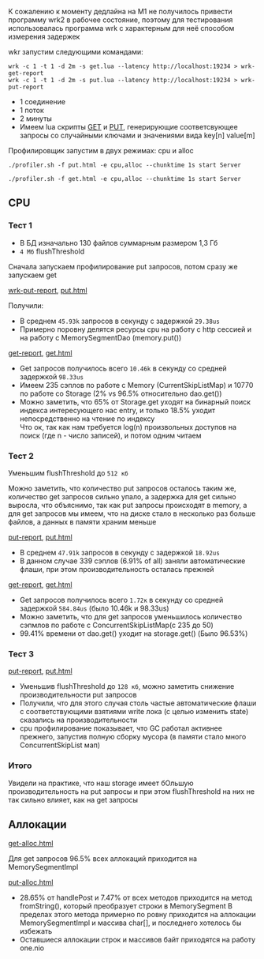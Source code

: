 К сожалению к моменту дедлайна на M1 не получилось привести программу wrk2 в рабочее состояние, 
поэтому для тестирования использовалась программа wrk с характерным для неё способом измерения задержек

wkr запустим следующими командами:

`wrk -c 1 -t 1 -d 2m -s get.lua --latency http://localhost:19234 > wrk-get-report`   
`wrk -c 1 -t 1 -d 2m -s put.lua --latency http://localhost:19234 > wrk-put-report`
* 1 соединение
* 1 поток
* 2 минуты
* Имеем lua скрипты [GET](scripts/get.lua) и [PUT](scripts/put.lua), генерирующие соответсвующее запросы со случайными ключами и значениями вида key[n] value[m] 

Профилировщик запустим в двух режимах: cpu и alloc

`./profiler.sh -f put.html -e cpu,alloc --chunktime 1s start Server`

`./profiler.sh -f get.html -e cpu,alloc --chunktime 1s start Server`

## СPU
### Тест 1
* В БД изначально 130 файлов суммарным размером 1,3 Гб
* `4 Мб` flushThreshold

Сначала запускаем профилирование put запросов, потом сразу же запускаем get

[wrk-put-report](reports/wrk/wrk-put-report), [put.html](reports/htmls/put.html)

Получили:
* В среднем `45.93k` запросов в секунду с задержкой `29.38us`
* Примерно поровну делятся ресурсы cpu на работу с http сессией и на работу с MemorySegmentDao (memory.put())

[get-report](reports/wrk/wrk-get-report), [get.html](reports/htmls/get.html)

* Get запросов получилось всего `10.46k` в секунду со средней задержкой `98.33us` 
* Имеем 235 сэплов по работе с Memory (CurrentSkipListMap) и 10770 по работе со Storage (2% vs 96.5% относительно dao.get())
* Можно заметить, что 65% от Storage.get уходят на бинарный поиск индекса интересующего нас entry, и только 18.5% уходит непосредственно на чтение по индексу  
Что ок, так как нам требуется log(n) произвольных доступов на поиск (где n - число записей), и потом одним читаем
### Тест 2
Уменьшим flushThreshold до `512 кб`

Можно заметить, что количество put запросов осталось таким же, количество get запросов сильно упало, а задержка для get сильно выросла, 
что объяснимо, так как put запросы происходят в memory, а для get запросов мы имеем, что на диске стало в несколько раз больше файлов, а данных в памяти храним меньше

[put-report](reports/wrk/wrk-put-report2), [put.html](reports/htmls/put2.html)
* В среднем `47.91k` запросов в секунду с задержкой `18.92us`
* В данном случае 339 сэплов (6.91% of all) заняли автоматические флаши, при этом производительность осталась прежней

[get-report](reports/wrk/wrk-get-report2), [get.html](reports/htmls/get2.html)

* Get запросов получилось всего `1.72к` в секунду со средней задержкой `584.84us` (было 10.46k и 98.33us)
* Можно заметить, что для get запросов уменьшилось количество сэпмлов по работе с ConcurrentSkipListMap(с 235 до 50)
* 99.41% времени от dao.get() уходит на storage.get() (Было 96.53%)
### Тест 3
[put-report](reports/wrk/wrk-put-report2), [put.html](reports/htmls/put2.html)
* Уменьшив flushThreshold до `128 кб`, можно заметить снижение производительности put запросов
* Получили, что для этого случая столь частые автоматические флаши с соответствующими взятиями write лока (с целью изменить state) сказались на производительности
* cpu профилирование показывает, что GC работал активнее прежнего, запустив полную сборку мусора (в памяти стало много ConcurrentSkipList мап)
### Итого
Увидели на практике, что наш storage имеет бОльшую производительность на put запросы и при этом flushThreshold на них не так сильно влияет, как на get запросы
## Аллокации
[get-alloc.html](reports/htmls/get-alloc.html)

Для get запросов 96.5% всех аллокаций приходится на MemorySegmentImpl

[put-alloc.html](reports/htmls/put-alloc.html)

* 28.65% от handlePost и 7.47% от всех методов приходится на метод fromString(), который преобразует строки в MemorySegment
В пределах этого метода примерно по ровну приходится на аллокации MemorySegmentImpl и массива char[], и последнего хотелось бы избежать
* Оставшиеся аллокации строк и массивов байт приходятся на работу one.nio


